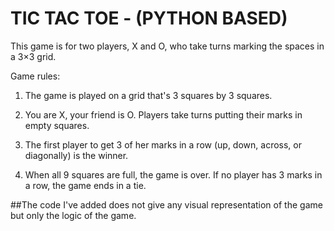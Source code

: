 # TIC TAC TOE - (PYTHON BASED) 
This game is for two players, X and O, who take turns marking the spaces in a 3×3 grid.

Game rules:
1. The game is played on a grid that's 3 squares by 3 squares.

2. You are X, your friend is O. Players take turns putting their marks in empty squares.

3. The first player to get 3 of her marks in a row (up, down, across, or diagonally) is the winner.

4. When all 9 squares are full, the game is over. If no player has 3 marks in a row, the game ends in a tie.

##The code I've added does not give any visual representation of the game but only the logic of the game.
